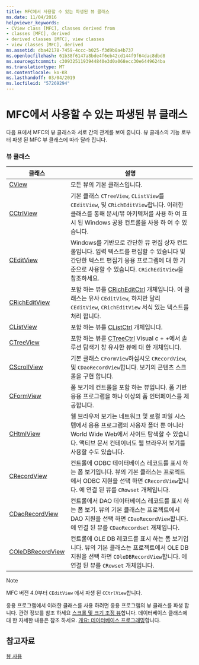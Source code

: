 ```yaml
---
title: MFC에서 사용할 수 있는 파생된 뷰 클래스
ms.date: 11/04/2016
helpviewer_keywords:
- CView class [MFC], classes derived from
- classes [MFC], derived
- derived classes [MFC], view classes
- view classes [MFC], derived
ms.assetid: dba42178-7459-4ccc-b025-f3d9b8a4b737
ms.openlocfilehash: 61b38f6147a8bde4f6eb42cd144f9f64dac8dbd8
ms.sourcegitcommit: c3093251193944840e3d0a068ecc30e6449624ba
ms.translationtype: MT
ms.contentlocale: ko-KR
ms.lasthandoff: 03/04/2019
ms.locfileid: "57269294"
---
```

# <a name="derived-view-classes-available-in-mfc"></a>MFC에서 사용할 수 있는 파생된 뷰 클래스

다음 표에서 MFC의 뷰 클래스와 서로 간의 관계를 보여 줍니다. 뷰 클래스의 기능 로부터 파생 된 MFC 뷰 클래스에 따라 달라 집니다.

### <a name="view-classes"></a>뷰 클래스

|클래스|설명|
|-----------|-----------------|
|[CView](../mfc/reference/cview-class.md)|모든 뷰의 기본 클래스입니다.|
|[CCtrlView](../mfc/reference/cctrlview-class.md)|기본 클래스 `CTreeView`, `CListView`를 `CEditView`, 및 `CRichEditView`합니다. 이러한 클래스를 통해 문서/뷰 아키텍처를 사용 하 여 표시 된 Windows 공용 컨트롤을 사용 하 여 수 있습니다.|
|[CEditView](../mfc/reference/ceditview-class.md)|Windows를 기반으로 간단한 뷰 편집 상자 컨트롤입니다. 입력 텍스트를 편집할 수 있습니다 및 간단한 텍스트 편집기 응용 프로그램에 대 한 기준으로 사용할 수 있습니다. `CRichEditView`을 참조하세요.|
|[CRichEditView](../mfc/reference/cricheditview-class.md)|포함 하는 뷰를 [CRichEditCtrl](../mfc/reference/cricheditctrl-class.md) 개체입니다. 이 클래스는 유사 `CEditView`, 하지만 달리 `CEditView`, `CRichEditView` 서식 있는 텍스트를 처리 합니다.|
|[CListView](../mfc/reference/clistview-class.md)|포함 하는 뷰를 [CListCtrl](../mfc/reference/clistctrl-class.md) 개체입니다.|
|[CTreeView](../mfc/reference/ctreeview-class.md)|포함 하는 뷰를 [CTreeCtrl](../mfc/reference/ctreectrl-class.md) Visual c + +에서 솔루션 탐색기 창 유사한 뷰에 대 한 개체입니다.|
|[CScrollView](../mfc/reference/cscrollview-class.md)|기본 클래스 `CFormView`하십시오 `CRecordView`, 및 `CDaoRecordView`합니다. 보기의 콘텐츠 스크롤을 구현 합니다.|
|[CFormView](../mfc/reference/cformview-class.md)|폼 보기에 컨트롤을 포함 하는 뷰입니다. 폼 기반 응용 프로그램을 하나 이상의 폼 인터페이스를 제공합니다.|
|[CHtmlView](../mfc/reference/chtmlview-class.md)|웹 브라우저 보기는 네트워크 및 로컬 파일 시스템에서 응용 프로그램의 사용자 폴더 뿐 아니라 World Wide Web에서 사이트 탐색할 수 있습니다. 액티브 문서 컨테이너도 웹 브라우저 보기를 사용할 수도 있습니다.|
|[CRecordView](../mfc/reference/crecordview-class.md)|컨트롤에 ODBC 데이터베이스 레코드를 표시 하는 폼 보기입니다. 뷰의 기본 클래스는 프로젝트에서 ODBC 지원을 선택 하면 `CRecordView`합니다. 에 연결 된 뷰를 `CRowset` 개체입니다.|
|[CDaoRecordView](../mfc/reference/cdaorecordview-class.md)|컨트롤에서 DAO 데이터베이스 레코드를 표시 하는 폼 보기. 뷰의 기본 클래스는 프로젝트에서 DAO 지원을 선택 하면 `CDaoRecordView`합니다. 에 연결 된 뷰를 `CDaoRecordset` 개체입니다.|
|[COleDBRecordView](../mfc/reference/coledbrecordview-class.md)|컨트롤에 OLE DB 레코드를 표시 하는 폼 보기입니다. 뷰의 기본 클래스는 프로젝트에서 OLE DB 지원을 선택 하면 `COleDBRecordView`합니다. 에 연결 된 뷰를 `CRowset` 개체입니다.|

> [!NOTE]
>  MFC 버전 4.0부터 `CEditView` 에서 파생 된 `CCtrlView`합니다.

응용 프로그램에서 이러한 클래스를 사용 하려면 응용 프로그램의 뷰 클래스를 파생 합니다. 관련 정보를 참조 하세요 [스크롤 및 크기 조정 뷰](../mfc/scrolling-and-scaling-views.md)합니다. 데이터베이스 클래스에 대 한 자세한 내용은 참조 하세요. [개요: 데이터베이스 프로그래밍](../data/data-access-programming-mfc-atl.md)합니다.

## <a name="see-also"></a>참고자료

[뷰 사용](../mfc/using-views.md)
